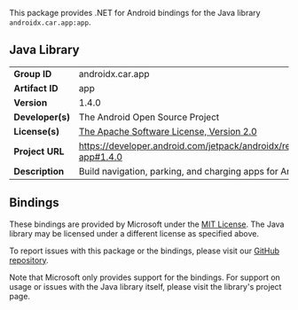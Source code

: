 This package provides .NET for Android bindings for the Java library `androidx.car.app:app`.

## Java Library

| | |
|-|-|
| **Group ID** | androidx.car.app |
| **Artifact ID** | app |
| **Version** | 1.4.0 |
| **Developer(s)** | The Android Open Source Project |
| **License(s)** | [The Apache Software License, Version 2.0](http://www.apache.org/licenses/LICENSE-2.0.txt) |
| **Project URL** | https://developer.android.com/jetpack/androidx/releases/car-app#1.4.0 |
| **Description** | Build navigation, parking, and charging apps for Android Auto |

## Bindings

These bindings are provided by Microsoft under the [MIT License](https://opensource.org/licenses/MIT). The Java
library may be licensed under a different license as specified above.

To report issues with this package or the bindings, please visit our [GitHub repository](https://aka.ms/android-libraries).

Note that Microsoft only provides support for the bindings. For support on
usage or issues with the Java library itself, please visit the library's project page.
